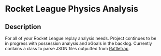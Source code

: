 # Rocket League Physics Analysis
## Description
For all of your Rocket League replay analysis needs. Project continues to be in progress with possession analysis and xGoals in the backlog. Currently contains a class to parse JSON files outputted from [Rattletrap](https://github.com/tfausak/rattletrap).